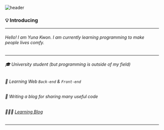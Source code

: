 
![header](https://capsule-render.vercel.app/api?type=soft&color=auto&height=150&section=header&text=Hi%20there!☺️&fontSize=50)

### 💡 Introducing

---

###### Hello!  I am Yuna Kwon. I am currently learning programming to make people lives comfy.
---
###### 🎓 University student (but programming is outside of my field)
###### 🌱 Learning Web `Back-end` & `Front-end`
###### 📝 Writing a blog for sharing many useful code

######  👩🏻‍💻 [Learning Blog](https://blog.naver.com/yunang1880)
---








<!--
**yuna1880/yuna1880** is a ✨ _special_ ✨ repository because its `README.md` (this file) appears on your GitHub profile.



